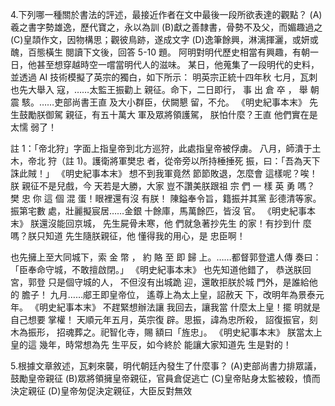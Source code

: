 4.下列哪一種關於書法的評述，最接近作者在文中最後一段所欲表達的觀點？
(A)羲之書字勢雄逸，歷代寶之，永以為訓
(B)獻之善隸書，骨勢不及父，而媚趣過之
(C)皇頡作文，因物構思；觀彼鳥跡，遂成文字
(D)逸筆餘興，淋漓揮灑，或妍或醜，百態橫生
閱讀下文後，回答 5-10 題。
阿明對明代歷史相當有興趣，有朝一日，他甚至想穿越時空一嚐當明代人的滋味。
某日，他蒐集了一段明代的史料，並透過 AI 技術模擬了英宗的獨白，如下所示：
明英宗正統十四年秋
七月，瓦刺也先大舉入
寇，……太監王振勸上
親征。命下，二日即行，
事 出 倉 卒 ， 舉 朝 震
駭。……吏部尚書王直
及大小群臣，伏闕懇
留，不允。
《明史紀事本末》
先生鼓勵朕御駕
親征，有五十萬大
軍及眾將領護駕，
朕怕什麼？王直
他們實在是太懦
弱了！

註 1：「帝北狩」字面上指皇帝到北方巡狩，此處指皇帝被俘虜。
八月，師潰于土木，帝北
狩（註 1)。護衛將軍樊忠
者，從帝旁以所持棰捶死
振，曰：「吾為天下誅此賊！」
《明史紀事本末》
想不到我軍竟然
節節敗退，怎麼會
這樣呢？唉！朕
親征不是兒戲，今
天若是大勝，大家
豈不讚美朕跟祖
宗 們 一 樣 英 勇
嗎？
樊 忠 你 這 個 混
蛋！眼裡還有沒
有朕！
陳鎰奉令旨，籍振并其黨
彭德清等家。振第宅數
處，壯麗擬宸居……金銀
十餘庫，馬萬餘匹，皆沒
官。
《明史紀事本末》
朕還沒能回京城，
先生屍骨未寒，他
們就急著抄先生
的家！有抄到什
麼嗎？朕只知道
先生隨朕親征，他
懂得我的用心，是
忠臣啊！

也先擁上至大同城下，索
金 幣 ， 約 賂 至 即 歸
上。……都督郭登遣人傳
奏曰：「臣奉命守城，不敢擅啟閉。」
《明史紀事本末》
也先知道他錯了，
恭送朕回宮，郭登
只是個守城的人，
不但沒有出城跪
迎，還敢拒朕於城
門外，是誰給他的
膽子！
九月……郕王即皇帝位，
遙尊上為太上皇，詔赦天
下，改明年為景泰元年。
《明史紀事本末》
不趕緊想辦法讓
我回去，讓我當
什麼太上皇！擺
明就是自己想要
掌權！
天順元年五月，英宗復
辟。思振，諱為忠所殺，
詔復振官，刻木為振形，
招魂葬之。祀智化寺，賜
額曰「旌忠」。
《明史紀事本末》
朕當太上皇的這
幾年，時常想為先
生平反，如今終於
能讓大家知道先
生是對的！

5.根據文章敘述，瓦剌來襲，明代朝廷內發生了什麼事？
(A)吏部尚書力排眾議，鼓勵皇帝親征
(B)眾將領擁皇帝親征，官員倉促逃亡
(C)皇帝貼身太監被殺，憤而決定親征
(D)皇帝匆促決定親征，大臣反對無效
